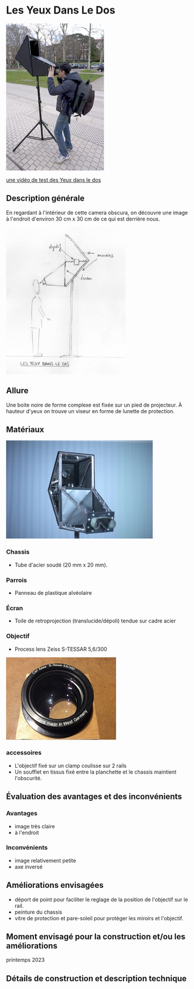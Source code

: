 #  Les Yeux Dans Le Dos
![les_yeux_dans_le_dos_4](../photos/les_yeux_dans_le_dos_4_ultralight.JPG)

[une vidéo de test des Yeux dans le dos](https://vimeo.com/cienokill/cameraobscura-proto01)
## Description générale
En regardant à l'intérieur de cette camera obscura, on découvre une image à l'endroit d'environ 30 cm x 30 cm de ce qui est derrière nous.

![proto_01](../photos/proto_01_ultralight.jpeg)
## Allure
Une boite noire de forme complexe est fixée sur un pied de projecteur. À hauteur d'yeux on trouve un viseur en forme de lunette de protection.

## Matériaux
![les_yeux_dans_le_dos_1](../photos/les_yeux_dans_le_dos_1_ultralight.JPG)

### Chassis
- Tube d'acier soudé (20 mm x 20 mm).

### Parrois
- Panneau de plastique alvéolaire

### Écran
- Toile de retroprojection (translucide/dépoli) tendue sur cadre acier

### Objectif
- Process lens Zeiss S-TESSAR 5,6/300

![zeiss_tessar_5,6_300](../photos/zeiss_tessar_5,6_300.jpg)

### accessoires
- L'objectif fixé sur un clamp coulisse sur 2 rails
- Un soufflet en tissus fixé entre la planchette et le chassis maintient l'obscurité.

## Évaluation des avantages et des inconvénients

### Avantages
- image très claire
- à l'endroit

### Inconvénients
- image relativement petite
- axe inversé

## Améliorations envisagées
- déport de point pour faciliter le reglage de la position de l'objectif sur le rail.
- peinture du chassis
- vitre de protection et pare-soleil pour protèger les miroirs et l'objectif.

## Moment envisagé pour la construction et/ou les améliorations
printemps 2023

## Détails de construction et description technique
